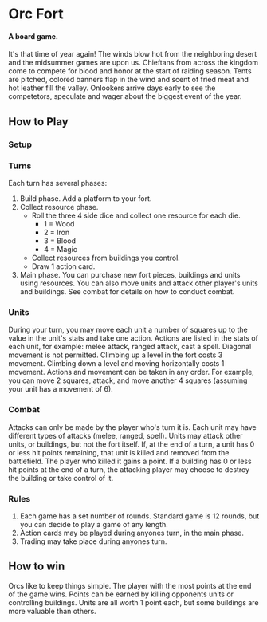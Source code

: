 # Orc Fort
#### A board game.
It's that time of year again! The winds blow hot from the neighboring desert and the midsummer games are upon us. Chieftans from across the kingdom come to compete for blood and honor at the start of raiding season. Tents are pitched, colored banners flap in the wind and scent of fried meat and hot leather fill the valley. Onlookers arrive days early to see the competetors, speculate and wager about the biggest event of the year.

## How to Play
### Setup

### Turns
Each turn has several phases:
1. Build phase. Add a platform to your fort.
2. Collect resource phase. 
    - Roll the three 4 side dice and collect one resource for each die.
      - 1 = Wood
      - 2 = Iron
      - 3 = Blood
      - 4 = Magic
    - Collect resources from buildings you control.
    - Draw 1 action card.
3. Main phase. You can purchase new fort pieces, buildings and units using resources. You can also move units and attack other player's units and buildings. See combat for details on how to conduct combat.

### Units
During your turn, you may move each unit a number of squares up to the value in the unit's stats and take one action. Actions are listed in the stats of each unit, for example: melee attack, ranged attack, cast a spell.
Diagonal movement is not permitted.
Climbing up a level in the fort costs 3 movement.
Climbing down a level and moving horizontally costs 1 movement.
Actions and movement can be taken in any order. For example, you can move 2 squares, attack, and move another 4 squares (assuming your unit has a movement of 6).

### Combat
Attacks can only be made by the player who's turn it is. Each unit may have different types of attacks (melee, ranged, spell).
Units may attack other units, or buildings, but not the fort itself.
If, at the end of a turn, a unit has 0 or less hit points remaining, that unit is killed and removed from the battlefield. The player who killed it gains a point.
If a building has 0 or less hit points at the end of a turn, the attacking player may choose to destroy the building or take control of it.

### Rules
1. Each game has a set number of rounds. Standard game is 12 rounds, but you can decide to play a game of any length.
2. Action cards may be played during anyones turn, in the main phase.
3. Trading may take place during anyones turn.

## How to win
Orcs like to keep things simple. The player with the most points at the end of the game wins.
Points can be earned by killing opponents units or controlling buildings. Units are all worth 1 point each, but some buildings are more valuable than others.
